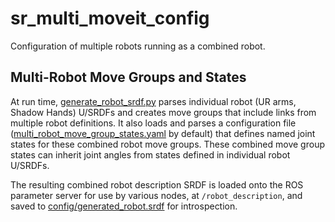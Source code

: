 # sr_multi_moveit_config

Configuration of multiple robots running as a combined robot.

## Multi-Robot Move Groups and States

At run time, [generate_robot_srdf.py](scripts/generate_robot_srdf.py) parses individual robot (UR arms, Shadow Hands) U/SRDFs and creates move groups that include links from multiple robot definitions. It also loads and parses a configuration file ([multi_robot_move_group_states.yaml](config/multi_robot_move_group_states.yaml) by default) that defines named joint states for these combined robot move groups. These combined move group states can inherit joint angles from states defined in individual robot U/SRDFs.

The resulting combined robot description SRDF is loaded onto the ROS parameter server for use by various nodes, at `/robot_description`, and saved to [config/generated_robot.srdf](config/generated_robot.srdf) for introspection.
